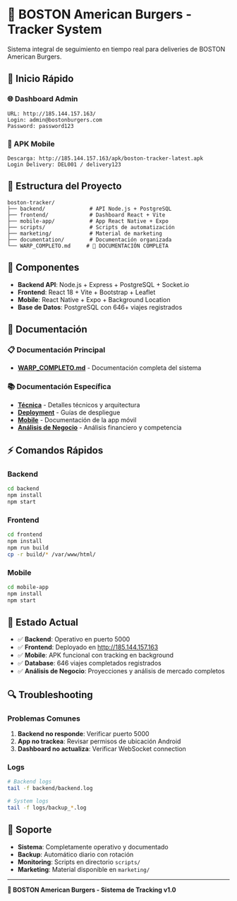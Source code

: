 # 🍔 BOSTON American Burgers - Tracker System

Sistema integral de seguimiento en tiempo real para deliveries de BOSTON American Burgers.

## 🚀 Inicio Rápido

### 🌐 Dashboard Admin
```
URL: http://185.144.157.163/
Login: admin@bostonburgers.com
Password: password123
```

### 📱 APK Mobile
```
Descarga: http://185.144.157.163/apk/boston-tracker-latest.apk
Login Delivery: DEL001 / delivery123
```

## 📁 Estructura del Proyecto

```
boston-tracker/
├── backend/              # API Node.js + PostgreSQL
├── frontend/             # Dashboard React + Vite
├── mobile-app/           # App React Native + Expo
├── scripts/              # Scripts de automatización
├── marketing/            # Material de marketing
├── documentation/        # Documentación organizada
└── WARP_COMPLETO.md     # 📖 DOCUMENTACIÓN COMPLETA
```

## 🔧 Componentes

- **Backend API**: Node.js + Express + PostgreSQL + Socket.io
- **Frontend**: React 18 + Vite + Bootstrap + Leaflet
- **Mobile**: React Native + Expo + Background Location
- **Base de Datos**: PostgreSQL con 646+ viajes registrados

## 📖 Documentación

### 📋 Documentación Principal
- **[WARP_COMPLETO.md](WARP_COMPLETO.md)** - Documentación completa del sistema

### 📚 Documentación Específica
- **[Técnica](documentation/technical/)** - Detalles técnicos y arquitectura
- **[Deployment](documentation/deployment/)** - Guías de despliegue
- **[Mobile](mobile-app/docs/)** - Documentación de la app móvil
- **[Análisis de Negocio](documentation/business-analysis/)** - Análisis financiero y competencia

## ⚡ Comandos Rápidos

### Backend
```bash
cd backend
npm install
npm start
```

### Frontend
```bash
cd frontend
npm install
npm run build
cp -r build/* /var/www/html/
```

### Mobile
```bash
cd mobile-app
npm install
npm start
```

## 🎯 Estado Actual

- ✅ **Backend**: Operativo en puerto 5000
- ✅ **Frontend**: Deployado en http://185.144.157.163
- ✅ **Mobile**: APK funcional con tracking en background
- ✅ **Database**: 646 viajes completados registrados
- ✅ **Análisis de Negocio**: Proyecciones y análisis de mercado completos

## 🔍 Troubleshooting

### Problemas Comunes
1. **Backend no responde**: Verificar puerto 5000
2. **App no trackea**: Revisar permisos de ubicación Android
3. **Dashboard no actualiza**: Verificar WebSocket connection

### Logs
```bash
# Backend logs
tail -f backend/backend.log

# System logs  
tail -f logs/backup_*.log
```

## 👥 Soporte

- **Sistema**: Completamente operativo y documentado
- **Backup**: Automático diario con rotación
- **Monitoring**: Scripts en directorio `scripts/`
- **Marketing**: Material disponible en `marketing/`

---

**🍔 BOSTON American Burgers - Sistema de Tracking v1.0**
